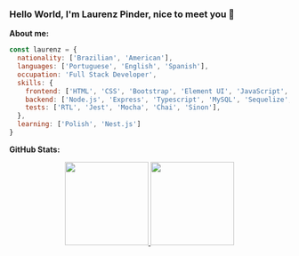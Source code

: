 ### Hello World, I'm Laurenz Pinder, nice to meet you 👋

**About me:**

```javascript
const laurenz = {
  nationality: ['Brazilian', 'American'],
  languages: ['Portuguese', 'English', 'Spanish'],
  occupation: 'Full Stack Developer',
  skills: {
    frontend: ['HTML', 'CSS', 'Bootstrap', 'Element UI', 'JavaScript', 'Vue', 'React', 'Redux', 'Context API', 'Hooks'],
    backend: ['Node.js', 'Express', 'Typescript', 'MySQL', 'Sequelize', 'MongoDB', 'Mongoose', 'Docker'],
    tests: ['RTL', 'Jest', 'Mocha', 'Chai', 'Sinon'],
  },
  learning: ['Polish', 'Nest.js']
}
```

**GitHub Stats:**

<div align="center">
  <a href="https://github.com/laurenzdpinder">
  <img height="150em" src="https://github-readme-stats.vercel.app/api?username=laurenzdpinder&show_icons=true&theme=dark&include_all_commits=true&count_private=true"/>
  <img height="150em" src="https://github-readme-stats.vercel.app/api/top-langs/?username=laurenzdpinder&layout=compact&langs_count=7&theme=dark"/>
</div>
